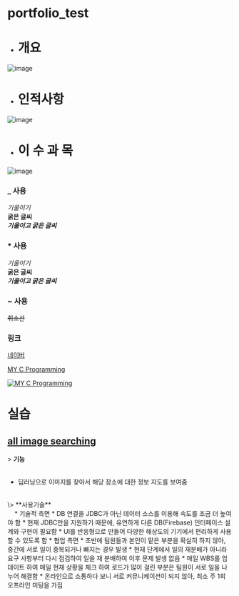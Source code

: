 # portfolio_test
- # 개요
![image](https://user-images.githubusercontent.com/67461878/118624283-fc2aad00-b803-11eb-9beb-0a911a99f929.png)
<br/>

- # 인적사항
![image](https://user-images.githubusercontent.com/67461878/118624907-883cd480-b804-11eb-8883-7548460540aa.png)

- # 이&nbsp;수&nbsp;과&nbsp;목
![image](https://user-images.githubusercontent.com/67461878/118616951-20cf5680-b7fd-11eb-9d88-3572809cde01.png)


<!-- 2021. 05. 18 -->

### _ 사용
_기울이기_                  <br/>
__굵은 글씨__              <br/>
___기울이고 굵은 글씨___   <br/>

### * 사용
*기울이기*                  <br/>
**굵은 글씨**              <br/>
***기울이고 굵은 글씨***   <br/>

### ~ 사용
~~취소선~~                 <br/>
<!--이게 머지.. 복사할 수 있는 영역 생성 ~~~가림막~~~-->

### 링크
[네이버](https://www.naver.com)

[MY C Programming](https://github.com/Ellimis/CS-Programming.git)

[![MY C Programming](https://github.com/Ellimis/CS-Programming.git)](https://github.com/Ellimis/CS-Programming.git)

# 실습
## [all image searching](https://www.naver.com)
\> **기능**<br/>
&nbsp;&nbsp;&nbsp;
* 딥러닝으로 이미지를 찾아서 해당 장소에 대한 정보 지도를 보여줌
<br/>
\> **사용기술**<br/>
&nbsp;&nbsp;&nbsp;
* 기술적 측면
    * DB 연결을 JDBC가 아닌 데이터 소스를 이용해 속도를 조금 더 높여야 함
    * 현재 JDBC만을 지원하기 때문에, 유연하게 다른 DB(Firebase) 인터페이스 설계와 구현이 필요함
    * UI를 반응형으로 만들어 다양한 해상도의 기기에서 편리하게 사용할 수 있도록 함
* 협업 측면
    * 초반에 팀원들과 본인이 맡은 부분을 확실히 하지 않아, 중간에 서로 일이 중복되거나 빠지는 경우 발생
       * 현재 단계에서 일의 재분배가 아니라 요구 사항부터 다시 점검하여 일을 재 분배하여 이후 문제 발생 없음
    * 매일 WBS를 업데이트 하여 매일 현재 상황을 체크 하여 로드가 많이 걸린 부분은 팀원이 서로 일을 나누어 해결함
    * 온라인으로 소통하다 보니 서로 커뮤니케이션이 되지 않아, 최소 주 1회 오프라인 미팅을 가짐















